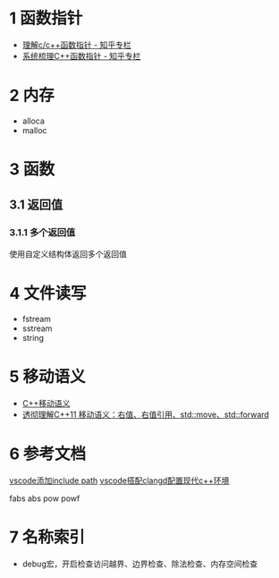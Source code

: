 # 1 函数指针
- [理解c/c++函数指针 - 知乎专栏](https://zhuanlan.zhihu.com/p/37306637)
- [系统梳理C++函数指针 - 知乎专栏](https://zhuanlan.zhihu.com/p/168627944)
# 2 内存
- alloca
- malloc
# 3 函数
## 3.1 返回值
### 3.1.1 多个返回值
使用自定义结构体返回多个返回值

# 4 文件读写
- fstream
- sstream
- string
# 5 移动语义
- [C++移动语义](https://zhuanlan.zhihu.com/p/455848360)
- [透彻理解C++11 移动语义：右值、右值引用、std::move、std::forward](https://www.cnblogs.com/KillerAery/p/12802771.html)


# 6 参考文档
[vscode添加include path](https://mirthfullee.github.io/2023/09/07/vscode%E4%B8%ADclangd%E6%B7%BB%E5%8A%A0include%20path/)
[vscode搭配clangd配置现代c++环境](https://blog.csdn.net/qq_43533638/article/details/137198166)

fabs abs
pow powf

# 7 名称索引
- debug宏，开启检查访问越界、边界检查、除法检查、内存空间检查
